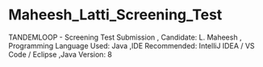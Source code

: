 # Maheesh_Latti_Screening_Test
  TANDEMLOOP - Screening Test Submission , Candidate:  L. Maheesh , Programming Language Used:  Java ,IDE Recommended: IntelliJ IDEA / VS Code / Eclipse ,Java Version:  8   
